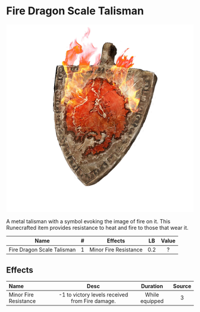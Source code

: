 # Fire Dragon Scale Talisman

![Copyrighted Image](FireDragonScaleTalisman.png)



A metal talisman with a symbol evoking the image of fire on it. This Runecrafted item provides resistance to heat and fire to those that wear it.



|            Name            | # |        Effects        | LB | Value |
| :------------------------: | :-: | :-------------------: | :-: | :---: |
| Fire Dragon Scale Talisman | 1 | Minor Fire Resistance | 0.2 |   ?   |

## Effects

| Name                  |                     Desc                     |    Duration    | Source |
| :-------------------- | :---------------------------------------------: | :------------: | :-----------: |
| Minor Fire Resistance | -1 to victory levels received from Fire damage. | While equipped |       3       |
